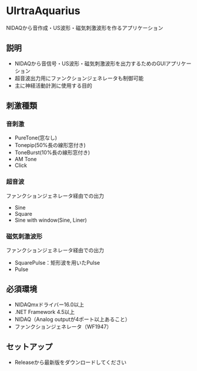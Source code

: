 # UlrtraAquarius 

NIDAQから音作成・US波形・磁気刺激波形を作るアプリケーション

## 説明

* NIDAQから音信号・US波形・磁気刺激波形を出力するためのGUIアプリケーション
* 超音波出力用にファンクションジェネレータも制御可能
* 主に神経活動計測に使用する目的

## 刺激種類

### 音刺激

* PureTone(窓なし)
* Tonepip(50%長の線形窓付き)
* ToneBurst(10%長の線形窓付き)
* AM Tone
* Click

### 超音波

ファンクションジェネレータ経由での出力

* Sine
* Square
* Sine with window(Sine, Liner)

### 磁気刺激波形

ファンクションジェネレータ経由での出力

* SquarePulse：矩形波を用いたPulse
* Pulse




## 必須環境

* NIDAQmxドライバー16.0以上
* .NET Framework 4.5以上
* NIDAQ（Analog outputが4ポート以上あること）
* ファンクションジェネレータ（WF1947）

## セットアップ

* Releaseから最新版をダウンロードしてください

